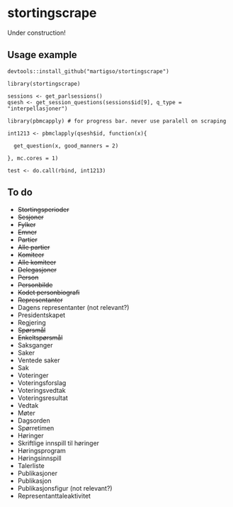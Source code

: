 # stortingscrape

Under construction!

## Usage example

```
devtools::install_github("martigso/stortingscrape")

library(stortingscrape)

sessions <- get_parlsessions()
qsesh <- get_session_questions(sessions$id[9], q_type = "interpellasjoner")

library(pbmcapply) # for progress bar. never use paralell on scraping

int1213 <- pbmclapply(qsesh$id, function(x){
  
  get_question(x, good_manners = 2)
  
}, mc.cores = 1)

test <- do.call(rbind, int1213)
```

## To do

- ~~Stortingsperioder~~
- ~~Sesjoner~~
- ~~Fylker~~
- ~~Emner~~
- ~~Partier~~
- ~~Alle partier~~
- ~~Komiteer~~
- ~~Alle komiteer~~
- ~~Delegasjoner~~
- ~~Person~~
- ~~Personbilde~~
- ~~Kodet personbiografi~~
- ~~Representanter~~
- Dagens representanter (not relevant?)
- Presidentskapet
- Regjering
- ~~Spørsmål~~
- ~~Enkeltspørsmål~~
- Saksganger
- Saker
- Ventede saker
- Sak
- Voteringer
- Voteringsforslag
- Voteringsvedtak
- Voteringsresultat
- Vedtak
- Møter
- Dagsorden
- Spørretimen
- Høringer
- Skriftlige innspill til høringer
- Høringsprogram
- Høringsinnspill
- Talerliste
- Publikasjoner
- Publikasjon
- Publikasjonsfigur (not relevant?)
- Representanttaleaktivitet
